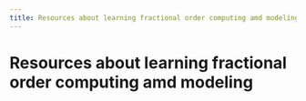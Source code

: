 ```yaml
---
title: Resources about learning fractional order computing amd modeling
---
```


# Resources about learning fractional order computing amd modeling